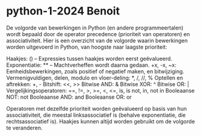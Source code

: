 # python-1-2024 Benoit


De volgorde van bewerkingen in Python (en andere programmeertalen) wordt bepaald door de operator precedence (prioriteit van operatoren) en associativiteit. Hier is een overzicht van de volgorde waarin bewerkingen worden uitgevoerd in Python, van hoogste naar laagste prioriteit:

Haakjes: () – Expressies tussen haakjes worden eerst geëvalueerd.
Exponentiatie: ** – Machtverheffen wordt daarna gedaan.
+x, -x, ~x: Eenheidsbewerkingen, zoals positief of negatief maken, en bitwijziging.
Vermenigvuldigen, delen, modulo en vloer-deling: *, /, //, %
Optellen en aftrekken: +, -
Bitshift: <<, >>
Bitwise AND: &
Bitwise XOR: ^
Bitwise OR: |
Vergelijkingsoperatoren: ==, !=, >, >=, <, <=, is, is not, in, not in
Booleaanse NOT: not
Booleaanse AND: and
Booleaanse OR: or

Operatoren met dezelfde prioriteit worden geëvalueerd op basis van hun associativiteit, die meestal linksassociatief is (behalve exponentiatie, die rechtsassociatief is). Haakjes kunnen altijd worden gebruikt om de volgorde te veranderen.
